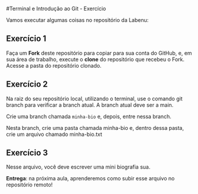 #Terminal e Introdução ao Git - Exercício

Vamos executar algumas coisas no repositório da Labenu: 

## Exercício 1
Faça um **Fork** deste repositório para copiar para sua conta do GitHub, e, em sua área de trabalho, execute o **clone** do repositório que recebeu o Fork.
Acesse a pasta do repositório clonado.

## Exercício 2
Na raiz do seu repositório local, utilizando o terminal, use o comando git branch para verificar a branch atual. A branch atual deve ser a main.

Crie uma branch chamada ```minha-bio``` e, depois, entre nessa branch.

Nesta branch, crie uma pasta chamada minha-bio e, dentro dessa pasta, crie um arquivo chamado minha-bio.txt

## Exercício 3
Nesse arquivo, você deve escrever uma mini biografia sua.

**Entrega**: na próxima aula, aprenderemos como subir esse arquivo no repositório remoto!
